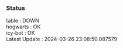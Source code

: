### Status


table : DOWN  
hogwarts : OK  
icy-bot : OK  
Latest Update : 2024-03-26 23:08:50.087579
